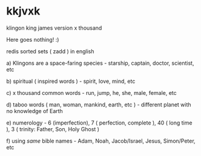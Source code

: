 # kkjvxk
klingon king james version x thousand

Here goes nothing!  :)

redis sorted sets ( zadd ) in english

a) Klingons are a space-faring species - starship, captain, doctor, scientist, etc

b) spiritual ( inspired words ) - spirit, love, mind, etc

c) x thousand common words - run, jump, he, she, male, female, etc

d) taboo words ( man, woman, mankind, earth, etc ) - different planet with no knowledge of Earth

e) numerology - 6 (imperfection), 7 ( perfection, complete ), 40 ( long time ), 3 ( trinity: Father, Son, Holy Ghost )

f) using *same* bible names - Adam, Noah, Jacob/Israel, Jesus, Simon/Peter, etc
